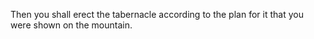 Then you shall erect the tabernacle according to the plan for it that you were shown on the mountain.
